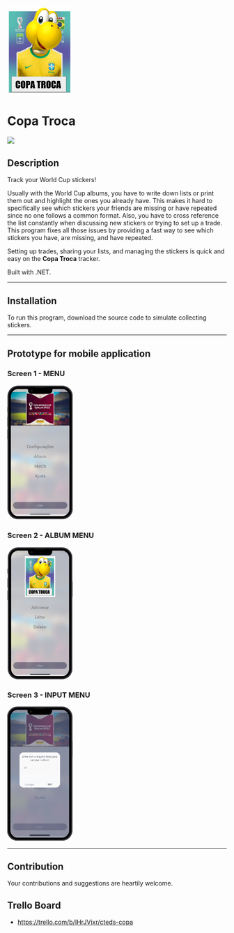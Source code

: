 <img src="source/icon_copatroca.png" width="150">

<h1>Copa Troca</h1>
<img src="https://img.shields.io/badge/version-0.0.1-blue.svg">

## Description

Track your World Cup stickers!

Usually with the World Cup albums, you have to write down lists or print them out and highlight the ones you already have. This makes it hard to specifically see which stickers your friends are missing or have repeated since no one follows a common format. Also, you have to cross reference the list constantly when discussing new stickers or trying to set up a trade. This program fixes all those issues by providing a fast way to see which stickers you have, are missing, and have repeated. 

Setting up trades, sharing your lists, and managing the stickers is quick and easy on the **Copa Troca** tracker.

Built with .NET.

---

## Installation

To run this program, download the source code to simulate collecting stickers. 

---

## Prototype for mobile application

### Screen 1 - MENU

<img src="source/screen1.png" width="150">

### Screen 2 - ALBUM MENU

<img src="source/screen2.png" width="150">

### Screen 3 - INPUT MENU

<img src="source/screen3.png" width="150">


---

## Contribution

Your contributions and suggestions are heartily welcome.


## Trello Board
- https://trello.com/b/IHrJVixr/cteds-copa
